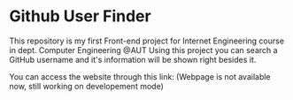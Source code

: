 # Github User Finder
This repository is my first Front-end project for Internet Engineering course in dept. Computer Engineering @AUT
Using this project you can search a GitHub username and it's information will be shown right besides it.

You can access the website through this link: (Webpage is not available now, still working on developement mode)
